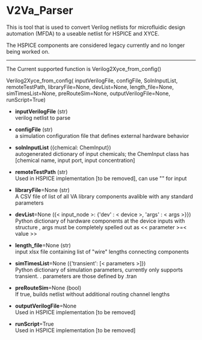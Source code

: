 # V2Va_Parser

This is tool that is used to convert Verilog netlists for microfluidic design automation (MFDA) to a useable netlist for HSPICE and XYCE.

The HSPICE components are considered legacy currently and no longer being worked on.

---

The Current supported function is Verilog2Xyce_from_config()

Verilog2Xyce_from_config( inputVerilogFile, configFile, SolnInputList, remoteTestPath, libraryFile=None, devList=None, length_file=None, simTimesList=None, preRouteSim=None, outputVerilogFile=None, runScript=True)

- **inputVerilogFile** (str) \
  verilog netlist to parse

- **configFile** (str) \
  a simulation configuration file that defines external hardware behavior

- **solnInputList** ({chemical: ChemInput}) \
  autogenerated dictionary of input chemicals; the ChemInput class has [chemical name, input port, input concentration]

- **remoteTestPath** (str) \
  Used in HSPICE implementation [to be removed], can use "" for input

- **libraryFile**=None (str) \
  A CSV file of list of all VA library components avalible with any standard parameters

- **devList**=None ({< input_node >: {'dev' : < device >, 'args' : < args >}}) \
  Python dictionary of hardware components at the device inputs with structure , args must be completely spelled out as << parameter >=< value >>

- **length_file**=None (str) \
  input xlsx file containing list of "wire" lengths connecting components

- **simTimesList**=None ({'transient': [< parameters >]}) \
  Python dictionary of simulation parameters, currently only supports transient. . parameters are those defined by .tran

- **preRouteSim**=None (bool) \
  If true, builds netlist without additional routing channel lengths

- **outputVerilogFile**=None \
  Used in HSPICE implementation [to be removed]

- **runScript**=True \
  Used in HSPICE implementation [to be removed]
